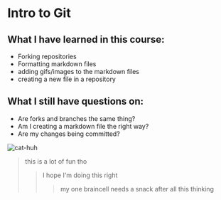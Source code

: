 # Intro to Git
## What I have learned in this course:
- Forking repositories
- Formatting markdown files
- adding gifs/images to the markdown files
- creating a new file in a repository
## What I still have questions on:
* Are forks and branches the same thing?
* Am I creating a markdown file the right way?
* Are my changes being committed?

![cat-huh](https://github.com/abeeharaza/intro-to-git-abeeharaza/assets/146915650/00c2dde6-3a20-46b4-938e-9f78f04414c9)
> this is a lot of fun tho
>> I hope I'm doing this right
>>> my one braincell needs a snack after all this thinking
